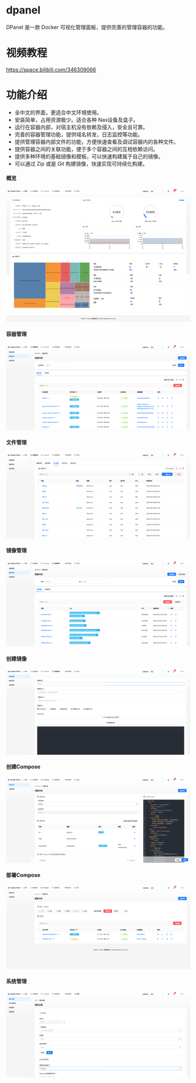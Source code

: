 # dpanel


DPanel 是一款 Docker 可视化管理面板，提供完善的管理容器的功能。

# 视频教程

https://space.bilibili.com/346309066

# 功能介绍

- 全中文的界面，更适合中文环境使用。
- 安装简单，占用资源极少。适合各种 Nas设备及盒子。
- 运行在容器内部，对宿主机没有依赖及侵入，安全且可靠。
- 完善的容器管理功能，提供域名转发，日志监控等功能。
- 提供管理容器内部文件的功能，方便快速查看及调试容器内的各种文件。
- 提供容器之间的关联功能，便于多个容器之间的互相依赖访问。
- 提供多种环境的基础镜像和模板，可以快速构建属于自己的镜像。
- 可以通过 Zip 或是 Git 构建镜像，快速实现可持续化构建。

#### 概览
![home.png](https://raw.githubusercontent.com/donknap/dpanel-docs/master/storage/image/home.png)
#### 容器管理
![app-list.png](https://raw.githubusercontent.com/donknap/dpanel-docs/master/storage/image/app-list.png)
#### 文件管理
![app-file.png](https://raw.githubusercontent.com/donknap/dpanel-docs/master/storage/image/app-file.png)
#### 镜像管理
![image-list.png](https://raw.githubusercontent.com/donknap/dpanel-docs/master/storage/image/image-list.png)
#### 创建镜像
![image-create.png](https://raw.githubusercontent.com/donknap/dpanel-docs/master/storage/image/image-create.png)
#### 创建Compose
![compose-create.png](https://raw.githubusercontent.com/donknap/dpanel-docs/master/storage/image/compose-create.png)
#### 部署Compose
![compose-deploy.png](https://raw.githubusercontent.com/donknap/dpanel-docs/master/storage/image/compose-deploy.png)
#### 系统管理
![system-basic.png](https://raw.githubusercontent.com/donknap/dpanel-docs/master/storage/image/system-basic.png)
